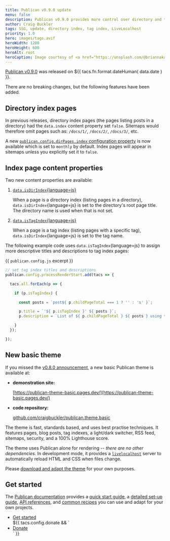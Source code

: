 ```yaml
---
title: Publican v0.9.0 update
menu: false
description: Publican v0.9.0 provides more control over directory and tag index pages.
author: Craig Buckler
tags: SSG, update, directory index, tag index, LiveLocalhost
priority: 1.0
hero: images/tags.avif
heroWidth: 1200
heroHeight: 600
heroAlt: root
heroCaption: Image courtesy of <a href="https://unsplash.com/@briannakari">Brianna Lengacher</a>
---
```


[Publican v0.9.0](https://www.npmjs.com/package/publican) was released on <time datetime="${{ tacs.fn.format.dateISO( data.date ) }}">${{ tacs.fn.format.dateHuman( data.date ) }}</time>.

There are no breaking changes, but the following features have been added.


## Directory index pages

In previous releases, directory index pages (the pages listing posts in a directory) had the `data.index` content property set `false`. Sitemaps would therefore omit pages such as: `/docs/1/`, `/docs/2/`, `/docs/3/`, etc.

A new [`publican.config.dirPages.index` configuration property](--ROOT--docs/reference/publican-options/#directory-index-pages) is now available which is set to `monthly` by default. Index pages will appear in sitemaps unless you explicitly set it to `false`.


## Index page content properties

Two new content properties are available:

1. [`data.isDirIndex`{language=js}](--ROOT--docs/reference/content-properties/#dataisdirindex)

   When a page is a directory index (listing pages in a directory), `data.isDirIndex`{language=js} is set to the directory's root page title. The directory name is used when that is not set.

1. [`data.isTagIndex`{language=js}](--ROOT--docs/reference/content-properties/#dataistagindex)

   When a page is a tag index (listing pages with a specific tag), `data.isDirIndex`{language=js} is set to the tag name.

The following example code uses `data.isTagIndex`{language=js} to assign more descriptive titles and descriptions to tag index pages:

{{ `publican.config.js` excerpt }}
```js
// set tag index titles and descriptions
publican.config.processRenderStart.add(tacs => {

  tacs.all.forEach(p => {

    if (p.isTagIndex) {

      const posts = `post${ p.childPageTotal === 1 ? '' : 's' }`;

      p.title = `'${ p.isTagIndex }' ${ posts }`;
      p.description = `List of ${ p.childPageTotal } ${ posts } using the tag '${ p.isTagIndex }'.`;

    }
  });

});
```


## New basic theme

If you missed the [v0.8.0 announcement](--ROOT--news/publican-0.8.0-update/), a new basic Publican theme is available at:

* **demonstration site:**

  [https://publican-theme-basic.pages.dev/](https://publican-theme-basic.pages.dev/)

* **code repository:**

  [github.com/craigbuckler/publican.theme.basic](https://github.com/craigbuckler/publican.theme.basic)

The theme is fast, standards based, and uses best practise techniques. It features pages, blog posts, tag indexes, a light/dark switcher, RSS feed, sitemaps, security, and a 100% Lighthouse score.

The theme uses Publican alone for rendering -- *there are no other dependencies*. In development mode, it provides a [`livelocalhost`](https://www.npmjs.com/package/livelocalhost) server to automatically reload HTML and CSS when files change.

Please [download and adapt the theme](https://github.com/craigbuckler/publican.theme.basic) for your own purposes.


## Get started

The [Publican documentation](--ROOT--docs/) provides a [quick start guide](--ROOT--docs/quickstart/concepts/), a [detailed set-up guide](--ROOT--docs/setup/content/), [API references](--ROOT--docs/reference/publican-options/), and [common recipes](--ROOT--docs/recipe/) you can use and adapt for your own projects.

<ul class="flexcenter">
  <li><a href="--ROOT--docs/quickstart/concepts/" class="button">Get started</a></li>
  ${{ tacs.config.donate && `<li><a href="${ tacs.config.donate }" class="button">Donate</a></li>` }}
</ul>
